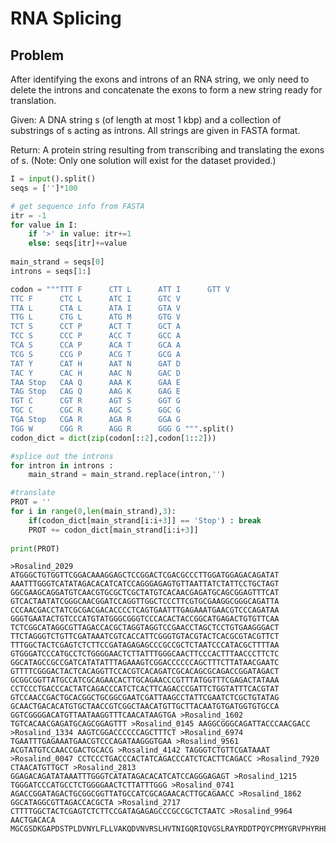 # RNA Splicing
## Problem
After identifying the exons and introns of an RNA string, we only need to delete the introns and concatenate the exons to form a new string ready for translation.

Given: A DNA string s (of length at most 1 kbp) and a collection of substrings of s acting as introns. All strings are given in FASTA format.

Return: A protein string resulting from transcribing and translating the exons of s. (Note: Only one solution will exist for the dataset provided.)


```python
I = input().split()
seqs = ['']*100

# get sequence info from FASTA
itr = -1
for value in I:
    if '>' in value: itr+=1 
    else: seqs[itr]+=value
        
main_strand = seqs[0]
introns = seqs[1:]

codon = """TTT F      CTT L      ATT I      GTT V
TTC F      CTC L      ATC I      GTC V
TTA L      CTA L      ATA I      GTA V
TTG L      CTG L      ATG M      GTG V
TCT S      CCT P      ACT T      GCT A
TCC S      CCC P      ACC T      GCC A
TCA S      CCA P      ACA T      GCA A
TCG S      CCG P      ACG T      GCG A
TAT Y      CAT H      AAT N      GAT D
TAC Y      CAC H      AAC N      GAC D
TAA Stop   CAA Q      AAA K      GAA E
TAG Stop   CAG Q      AAG K      GAG E
TGT C      CGT R      AGT S      GGT G
TGC C      CGC R      AGC S      GGC G
TGA Stop   CGA R      AGA R      GGA G
TGG W      CGG R      AGG R      GGG G """.split()
codon_dict = dict(zip(codon[::2],codon[1::2]))

#splice out the introns
for intron in introns :
    main_strand = main_strand.replace(intron,'')

#translate
PROT = ''
for i in range(0,len(main_strand),3):
    if(codon_dict[main_strand[i:i+3]] == 'Stop') : break
    PROT += codon_dict[main_strand[i:i+3]]
    
print(PROT)
```

    >Rosalind_2029 ATGGGCTGTGGTTCGGACAAAGGAGCTCCGGACTCGACGCCCTTGGATGGAGACAGATAT AAATTTGGGTCATATAGACACATCATCCAGGGAGAGTGTTAATTATCTATTCCTGCTAGT GGCGAAGCAGGATGTCAACGTGCGCTCGCTATGTCACAACGAGATGCAGCGGAGTTTCAT GTCACTAATATCGGGCAACGGATCCAGGTTGGCTCCCTTCGTGCGAAGGCGGGCAGATTA CCCAACGACCTATCGCGACGACACCCCTCAGTGAATTTGAGAAATGAACGTCCCAGATAA GGGTGAATACTGTCCCATGTATGGGCGGGTCCCACACTACCGGCATGAGACTGTGTTCAA TCTCGGCATAGGCGTTAGACCACGCTAGGTAGGTCCGAACCTAGCTCCTGTGAAGGGACT TTCTAGGGTCTGTTCGATAAATCGTCACCATTCGGGTGTACGTACTCACGCGTACGTTCT TTTGGCTACTCGAGTCTCTTCCGATAGAGAGCCCGCCGCTCTAATCCCATACGCTTTTAA GTGGGATCCCATGCCTCTGGGGAACTCTTATTTGGGCAACTTCCCACTTTAACCCTTCTC GGCATAGCCGCCGATCATATATTTAGAAAGTCGGACCCCCCAGCTTTCTTATAACGAATC GTTTTCGGGACTACTCACAGGTTCCACGTCACAGATCGCACAGCGCAGACCGGATAGACT GCGGCGGTTATGCCATCGCAGAACACTTGCAGAACCCGTTTATGGTTTCGAGACTATAAA CCTCCCTGACCCACTATCAGACCCATCTCACTTCAGACCCGATTCTGGTATTTCACGTAT GTCCAACCGACTGCACGGCTGCGGCGAATCGATTAAGCCTATTCGAATCTCGCTGTATAG GCAACTGACACATGTGCTAACCGTCGGCTAACATGTTGCTTACAATGTGATGGTGTGCCA GGTCGGGGACATGTTAATAAGGTTTCAACATAAGTGA >Rosalind_1602 TGTCACAACGAGATGCAGCGGAGTTT >Rosalind_0145 AAGGCGGGCAGATTACCCAACGACC >Rosalind_1334 AAGTCGGACCCCCCAGCTTTCT >Rosalind_6974 TGAATTTGAGAAATGAACGTCCCAGATAAGGGTGAA >Rosalind_9561 ACGTATGTCCAACCGACTGCACG >Rosalind_4142 TAGGGTCTGTTCGATAAAT >Rosalind_0047 CCTCCCTGACCCACTATCAGACCCATCTCACTTCAGACC >Rosalind_7920 CTAACATGTTGCT >Rosalind_2813 GGAGACAGATATAAATTTGGGTCATATAGACACATCATCCAGGGAGAGT >Rosalind_1215 TGGGATCCCATGCCTCTGGGGAACTCTTATTTGGG >Rosalind_0741 AGACCGGATAGACTGCGGCGGTTATGCCATCGCAGAACACTTGCAGAACC >Rosalind_1862 GGCATAGGCGTTAGACCACGCTA >Rosalind_2717 CTTTTGGCTACTCGAGTCTCTTCCGATAGAGAGCCCGCCGCTCTAATC >Rosalind_9964 AACTGACACA
    MGCGSDKGAPDSTPLDVNYLFLLVAKQDVNVRSLHVTNIGQRIQVGSLRAYRDDTPQYCPMYGRVPHYRHETVFNLGRSEPSSCEGTFRHHSGVRTHAYVPYAFKQLPTLTLLGIAADHIFRYNESFSGLLTGSTSQIAQRRLWFRDYKRFWYFAAANRLSLFESRCIGCANRRYNVMVCQVGDMLIRFQHK



```python

```
